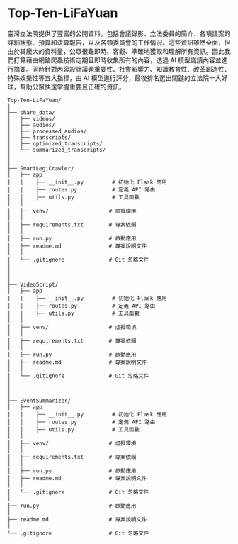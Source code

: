 # Top-Ten-LiFaYuan
臺灣立法院提供了豐富的公開資料，包括會議錄影、立法委員的簡介、各項議案的詳細狀態、預算和決算報告，以及各類委員會的工作情況。這些資訊雖然全面，但由於其龐大的資料量，公眾很難即時、客觀、準確地獲取和理解所有資訊。因此我們打算藉由網路爬蟲技術定期且即時收集所有的內容，透過 AI 模型識讀內容並進行摘要。同時針對內容設計議題重要性、社會影響力、知識教育性、改革創造性、特殊娛樂性等五大指標，由 AI 模型進行評分，最後排名選出關鍵的立法院十大好球，幫助公眾快速掌握重要且正確的資訊。

```plaintext
Top-Ten-LiFaYuan/
│
├── share_data/
│   ├── videos/
│   ├── audios/
│   ├── processed_audios/
│   ├── transcripts/
│   ├── optimized_transcripts/
│   └── summarized_transcripts/
│
│
├── SmartLegiCrawler/
│   ├── app  
|   |    ├── __init__.py         # 初始化 Flask 應用
│   │    ├── routes.py           # 定義 API 路由
│   │    ├── utils.py            # 工具函數
│   │   
│   ├── venv/                   # 虛擬環境
│   │
│   ├── requirements.txt        # 專案依賴
│   │
│   ├── run.py                  # 啟動應用
│   ├── readme.md               # 專案說明文件
│   │
│   └── .gitignore              # Git 忽略文件
│
│
│
├── VideoScript/
│   ├── app  
|   |    ├── __init__.py         # 初始化 Flask 應用
│   │    ├── routes.py           # 定義 API 路由
│   │    ├── utils.py            # 工具函數
│   │   
│   ├── venv/                   # 虛擬環境
│   │
│   ├── requirements.txt        # 專案依賴
│   │
│   ├── run.py                  # 啟動應用
│   ├── readme.md               # 專案說明文件
│   │
│   └── .gitignore              # Git 忽略文件
│
│
│
├── EventSummarizer/
│   ├── app  
|   |    ├── __init__.py         # 初始化 Flask 應用
│   │    ├── routes.py           # 定義 API 路由
│   │    ├── utils.py            # 工具函數
│   │   
│   ├── venv/                   # 虛擬環境
│   │
│   ├── requirements.txt        # 專案依賴
│   │
│   ├── run.py                  # 啟動應用
│   ├── readme.md               # 專案說明文件
│   │
│   └── .gitignore              # Git 忽略文件
│ 
├── run.py                      # 啟動應用
│ 
├── readme.md                   # 專案說明文件
│ 
└── .gitignore                  # Git 忽略文件
```
